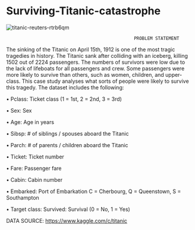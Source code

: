# Surviving-Titanic-catastrophe

![titanic-reuters-rtrb6qm](https://user-images.githubusercontent.com/82880075/140382879-72e54c46-b3d9-4b00-ac29-27395660ff9d.png)

                                                    PROBLEM STATEMENT

The sinking of the Titanic on April 15th, 1912 is one of the most tragic tragedies in history. The Titanic sank after colliding with an iceberg, killing 1502 out of 2224 passengers. The numbers of survivors were low due to the lack of lifeboats for all passengers and crew. Some passengers were more likely to survive than others, such as women, children, and upper-class. This case study analyses what sorts of people were likely to survive this tragedy. The dataset includes the following:

•	Pclass: Ticket class (1 = 1st, 2 = 2nd, 3 = 3rd)

•	Sex: Sex

•	Age: Age in years

•	Sibsp: # of siblings / spouses aboard the Titanic

•	Parch: # of parents / children aboard the Titanic

•	Ticket: Ticket number

•	Fare: Passenger fare

•	Cabin: Cabin number

•	Embarked: Port of Embarkation C = Cherbourg, Q = Queenstown, S = Southampton

•	Target class: Survived: Survival (0 = No, 1 = Yes)

DATA SOURCE: https://www.kaggle.com/c/titanic





